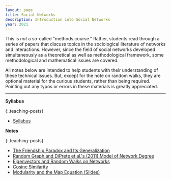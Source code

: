 ```yaml
---
layout: page
title: Social Networks
description: Introduction into Social Networks
year: 2021
---
```


This is *not* a so-called "methods course." Rather, students read through a series of papers that discuss topics in the sociological literature of networks and interactions. However, since the field of social networks developed simultaneously as a theoretical as well as methodological framework, some methodological and mathematical issues are covered.

All notes below are intended to help students with their understanding of these technical issues. But, except for the note on random walks, they are optional material for the curious students, rather than being required. Pointing out any typos or errors in these materials is greatly appreciated.

<hr>

**Syllabus**

{:.teaching-posts}
- <a href="{{ '/assets/teaching/2021_SocNet/Soc6110_syllabus.pdf' | prepend: site.baseurl | prepend: site.url }}"> Syllabus </a>

**Notes**

{:.teaching-posts}
- <a href="{{ '/assets/teaching/2021_SocNet/friendship_paradox.pdf' | prepend: site.baseurl | prepend: site.url }}"> The Friendship Paradox and Its Generalization </a>
- <a href="{{ '/assets/teaching/2021_SocNet/poineg.pdf' | prepend: site.baseurl | prepend: site.url }}"> Random Graph and DiPrete et al.'s (2011) Model of Network Degree </a>
- <a href="{{ '/assets/teaching/2021_SocNet/eigen.pdf' | prepend: site.baseurl | prepend: site.url }}"> Eigenvectors and Random Walks on Networks </a>
- <a href="{{ '/assets/teaching/2021_SocNet/CosineSimilarity.pdf' | prepend: site.baseurl | prepend: site.url }}"> Cosine Similarity </a>
- <a href="{{ '/assets/teaching/2021_SocNet/modularity.pdf' | prepend: site.baseurl | prepend: site.url }}"> Modularity and the Map Equation (Slides)</a>
